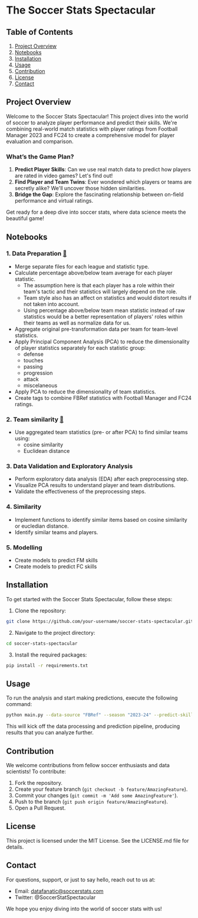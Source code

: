 # The Soccer Stats Spectacular

## Table of Contents
1. [Project Overview](#project-overview)
2. [Notebooks](#notebooks)
3. [Installation](#installation)
4. [Usage](#usage)
5. [Contribution](#contribution)
6. [License](#license)
7. [Contact](#contact)

## Project Overview

Welcome to the Soccer Stats Spectacular! This project dives into the world of soccer to analyze player performance and predict their skills. We're combining real-world match statistics with player ratings from Football Manager 2023 and FC24 to create a comprehensive model for player evaluation and comparison.

### What’s the Game Plan?
1. **Predict Player Skills**: Can we use real match data to predict how players are rated in video games? Let's find out!
2. **Find Player and Team Twins**: Ever wondered which players or teams are secretly alike? We'll uncover those hidden similarities.
3. **Bridge the Gap**: Explore the fascinating relationship between on-field performance and virtual ratings.

Get ready for a deep dive into soccer stats, where data science meets the beautiful game!

## Notebooks

### 1. Data Preparation [📓](notebooks/01_data_preparation.ipynb)
- Merge separate files for each league and statistic type.
- Calculate percentage above/below team average for each player statistic.
    - The assumption here is that each player has a role within their team's tactic and their statistics will largely depend on the role.
    - Team style also has an affect on statistics and would distort results if not taken into account.
    - Using percentage above/below team mean statistic instead of raw statistics would be a better representation of players' roles within their teams as well as normalize data for us.
- Aggregate original pre-transformation data per team for team-level statistics.
- Apply Principal Component Analysis (PCA) to reduce the dimensionality of player statistics separately for each statistic group:
    - defense
    - touches
    - passing
    - progression
    - attack
    - miscelaneous
- Apply PCA to reduce the dimensionality of team statistics.
- Create tags to combine FBRef statistics with Football Manager and FC24 ratings.

### 2. Team similarity [📓](notebooks/02_team_similarity.ipynb)
- Use aggregated team statistics (pre- or after PCA) to find similar teams using:
    - cosine similarity
    - Euclidean distance

### 3. Data Validation and Exploratory Analysis
- Perform exploratory data analysis (EDA) after each preprocessing step.
- Visualize PCA results to understand player and team distributions.
- Validate the effectiveness of the preprocessing steps.

### 4. Similarity
- Implement functions to identify similar items based on cosine similarity or eucledian distance.
- Identify similar teams and players.

### 5. Modelling
- Create models to predict FM skills
- Create models to predict FC skills

## Installation
To get started with the Soccer Stats Spectacular, follow these steps:
1. Clone the repository:
```bash
git clone https://github.com/your-username/soccer-stats-spectacular.git
```
2. Navigate to the project directory:
```bash
cd soccer-stats-spectacular
```
3. Install the required packages:
```bash
pip install -r requirements.txt
```

## Usage
To run the analysis and start making predictions, execute the following command:
```bash
python main.py --data-source "FBRef" --season "2023-24" --predict-skills
```
This will kick off the data processing and prediction pipeline, producing results that you can analyze further.

## Contribution
We welcome contributions from fellow soccer enthusiasts and data scientists! To contribute:
1. Fork the repository.
2. Create your feature branch (`git checkout -b feature/AmazingFeature`).
3. Commit your changes (`git commit -m 'Add some AmazingFeature'`).
4. Push to the branch (`git push origin feature/AmazingFeature`).
5. Open a Pull Request.

## License
This project is licensed under the MIT License. See the LICENSE.md file for details.

## Contact
For questions, support, or just to say hello, reach out to us at:
- Email: datafanatic@soccerstats.com
- Twitter: @SoccerStatSpectacular

We hope you enjoy diving into the world of soccer stats with us!